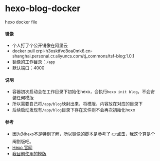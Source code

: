# hexo-blog-docker
hexo docker file

#### 镜像
* 个人打了个公开镜像在阿里云
* docker pull crpi-h3osktfvc8oa0mk6.cn-shanghai.personal.cr.aliyuncs.com/tj_commons/tsf-blog:1.0.1
* 镜像的工作目录：`/app`
* 默认端口：4000

#### 说明
* 容器初次启动会在工作目录下初始化hexo，会执行`hexo init blog`，不会安装任何模版
* 所以需要自己将`/app/blog`映射出来，将模版、内容放在对应的目录下
* 后续启动发现有`/app/blog`目录下存在文件则不会再次初始化hexo

#### 参考
* 因为对`hexo`不是特别了解，所以镜像的脚本是参考了 [👉点击](https://github.com/appotry/docker-hexo)，我这个算是个阉割版吧。
* [Hexo 官网](https://hexo.io/zh-cn/)
* [我目前使用的模版](https://github.com/tufu9441/maupassant-hexo)





